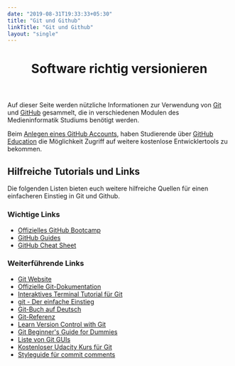 ```yaml
---
date: "2019-08-31T19:33:33+05:30"
title: "Git und Github"
linkTitle: "Git und Github"
layout: "single"
---
```


<div class="m-mi-hero-image {{ .class }}" style="background-image: url(/tools/github/teaser.jpg)">
    <header class="title">
        <h1 class="a-headline-invers">
            Software richtig versionieren
        </h1>
    </header>
</div>

Auf dieser Seite werden nützliche Informationen zur Verwendung von [Git](https://git-scm.com/) und [GitHub](https://github.com) gesammelt, die in verschiedenen Modulen des Medieninformatik Studiums benötigt werden.

Beim [Anlegen eines GitHub Accounts](https://help.github.com/articles/signing-up-for-a-new-github-account/), haben Studierende über [GitHub Education](https://education.github.com/) die Möglichkeit Zugriff auf weitere kostenlose Entwicklertools zu bekommen.

## Hilfreiche Tutorials und Links

Die folgenden Listen bieten euch weitere hilfreiche Quellen für einen einfacheren Einstieg in Git und Github.

### Wichtige Links

* [Offizielles GitHub Bootcamp](https://help.github.com/categories/bootcamp/)
* [GitHub Guides](https://guides.github.com/)
* [GitHub Cheat Sheet](https://services.github.com/on-demand/downloads/de/github-git-cheat-sheet/)

### Weiterführende Links

* [Git Website](http://git-scm.com)
* [Offizielle Git-Dokumentation](http://git-scm.com/doc)
* [Interaktives Terminal Tutorial für Git](https://try.github.io)
* [git - Der einfache Einstieg](https://rogerdudler.github.io/git-guide/index.de.html)
* [Git-Buch auf Deutsch](http://git-scm.com/book/de/v1)
* [Git-Referenz](http://gitref.org)
* [Learn Version Control with Git](https://www.git-tower.com/learn/ebook)
* [Git Beginner's Guide for Dummies](http://backlogtool.com/git-guide/en/)
* [Liste von Git GUIs](http://git-scm.com/downloads/guis)
* [Kostenloser Udacity Kurs für Git](https://classroom.udacity.com/courses/ud775)
* [Styleguide für commit comments](http://udacity.github.io/git-styleguide/)
